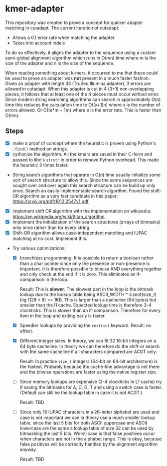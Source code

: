 # kmer-adapter

This repository was created to prove a concept for quicker adapter matching
in cutadapt. The current iteration of cutadapt:

- Allows a 0.1 error rate when matching the adapter.
- Takes into account indels

To do so effectively, it aligns the adapter to the sequence using a custom
semi-global alignment algorithm which runs in O(mn) time where m is the size
of the adapter and n is the size of the sequence.

When reading something about k-mers, it occurred to me that these could be used
to prove an adapter was **not** present in a much faster fashion. Given an
adapter with length 33 (TruSeq Illumina adapter), 3 errors are allowed in
cutadapt. When this adapter is cut in 4 (3+1) non-overlapping pieces, it
follows that at least one of the 4 pieces must occur without error. Since
modern string searching algorithms can search in approximately O(n) time this
reduces the calculation time to O((x+1)n) where x is the number of errors
allowed. Or O((e*m + 1)n) where e is the error rate. This is faster than
O(mn).

## Steps

- [x] make a proof of concept where the heuristic is proven using Python's 
  `.find()` method on strings.
- [x] cythonize the algorithm. All the kmers are saved in their C-form and
  passed to libc's `strstr` in order to remove Python overhead. This made
  the heuristic 3 times faster.
- String search algorithms that operate in O(n) time usually initialize some
  sort of search structure to allow this. Since the same sequences are sought 
  over and over again this search structure can be build up only once. Search
  an easily implementable search algorithm. Found the shift-OR algorithm 
  as a very fast candidate in this paper: https://arxiv.org/pdf/1012.2547v1.pdf
- [x] implement shift OR algorithm with the implementation on wikipedia:
  https://en.wikipedia.org/wiki/Bitap_algorithm.
- [x] Implement the initialization of the search structures (arrays of bitmasks)
  only once rather than for every string.
- [x] Shift-OR algorithm allows case-independent matching and IUPAC matching at
  no cost. Implement this.
- Try various optimizations:
  - [x] branchless programming. It is possible to return a boolean rather than 
    a char pointer since only the presence or non-presence is important. It 
    is therefore possible to bitwise AND everything together and only check at
    the end if it is zero. This eliminates an if-comparison in the loop. 
    
    Result: This is **slower**. The slowest part in the loop is the bitmask lookup
    due to the lookup table being ASCII_WIDTH * sizeof(size_t) big (128 * 8) == 1KB.
    This is larger than a cacheline (64 bytes) but smaller than the l1 cache. 
    Expected lookup time is therefore 3-4 clockticks. This is slower than an
    if-comparison. Therefore for every item in the loop and exiting early is
    faster.
  - [x] Speedier lookups by providing the `restrict` keyword. Result: no effect.
  - [x] Different integer sizes. In theory, we can fit 32 16-bit integers on 
    a 64 byte cacheline. In theory we can therefore do the shift-or search
    with the same cacheline if all characters compared are ACGT only. 
    
    Result: In practice `size_t` integers (64-bit on 64-bit architecture) is 
    the fastest. 
    Probably because the cache-line advantage is not there and the bitwise
    operations are faster using the native register size.
  - [ ] Since memory lookups are expensive (3-4 clockticks in L1 cache) try if
    saving the bitmasks for A, C, G, T and using a switch case is faster.
    (Default can still be the lookup table in case it is not ACGT.) 

    Result: TBD
  - [ ] Since only 16 IUPAC characters in a 26-letter alphabet are used and 
    case is not important we can in theory use a much smaller lookup table. 
    since the last 5 bits for both ASCII uppercase and ASCII lowercase are the
    same a lookup table of size 32 can be used by bitmasking the last 5 bits.
    Worst-case is that false positives occur when characters are not in the
    alphabet range. This is okay, because false positives will be correclty 
    handled by the alignment algorithm anyway.
  
    Result: TBD